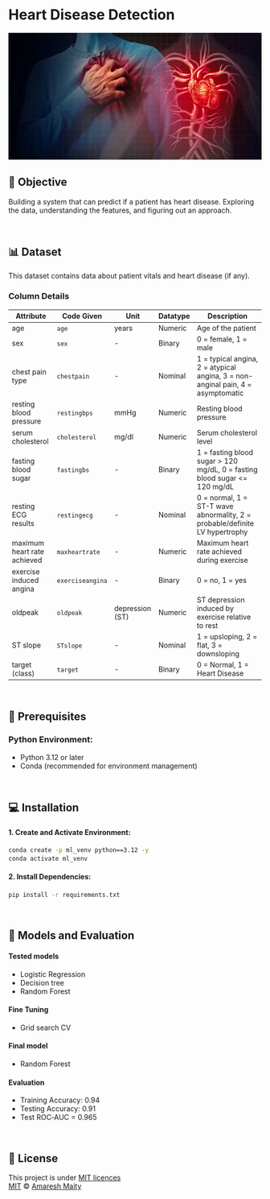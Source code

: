 # Heart Disease Detection

![alt text](heart-disease.png)

## 🎯 Objective

Building a system that can predict if a patient has heart disease. Exploring the data, understanding the features, and figuring out an approach.

<br/>

## 📊 Dataset

This dataset contains data about patient vitals and heart disease (if any).

### Column Details

| Attribute                   | Code Given       | Unit            | Datatype | Description                                                                     |
| --------------------------- | ---------------- | --------------- | -------- | ------------------------------------------------------------------------------- |
| age                         | `age`            | years           | Numeric  | Age of the patient                                                              |
| sex                         | `sex`            | -               | Binary   | 0 = female, 1 = male                                                            |
| chest pain type             | `chestpain`      | -               | Nominal  | 1 = typical angina, 2 = atypical angina, 3 = non-anginal pain, 4 = asymptomatic |
| resting blood pressure      | `restingbps`     | mmHg            | Numeric  | Resting blood pressure                                                          |
| serum cholesterol           | `cholesterol`    | mg/dl           | Numeric  | Serum cholesterol level                                                         |
| fasting blood sugar         | `fastingbs`      | -               | Binary   | 1 = fasting blood sugar > 120 mg/dL, 0 = fasting blood sugar <= 120 mg/dL       |
| resting ECG results         | `restingecg`     | -               | Nominal  | 0 = normal, 1 = ST-T wave abnormality, 2 = probable/definite LV hypertrophy     |
| maximum heart rate achieved | `maxheartrate`   | -               | Numeric  | Maximum heart rate achieved during exercise                                     |
| exercise induced angina     | `exerciseangina` | -               | Binary   | 0 = no, 1 = yes                                                                 |
| oldpeak                     | `oldpeak`        | depression (ST) | Numeric  | ST depression induced by exercise relative to rest                              |
| ST slope                    | `STslope`        | -               | Nominal  | 1 = upsloping, 2 = flat, 3 = downsloping                                        |
| target (class)              | `target`         | -               | Binary   | 0 = Normal, 1 = Heart Disease                                                   |

<br/>

## 🚀 Prerequisites
### Python Environment:

* Python 3.12 or later
* Conda (recommended for environment management)

<br/>

## 💻 Installation
#### 1. Create and Activate Environment:
```bash
conda create -p ml_venv python==3.12 -y
conda activate ml_venv
```

#### 2. Install Dependencies:
```bash
pip install -r requirements.txt
```

<br/>

## 🤖 Models and Evaluation
#### Tested models
- Logistic Regression
- Decision tree
- Random Forest

#### Fine Tuning
* Grid search CV

#### Final model
- Random Forest

#### Evaluation
* Training Accuracy: 0.94
* Testing Accuracy: 0.91
* Test ROC‐AUC = 0.965

<br/>

## 📝 License
This project is under [MIT licences](../LICENSE) <br/>
[MIT](../LICENSE) © [Amaresh Maity](https://github.com/amareshmaity)